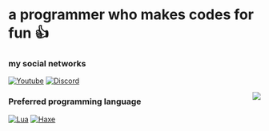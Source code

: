# a programmer who makes codes for fun 👍

### my social networks
[![Youtube](https://img.shields.io/badge/YouTube-FF0000?style=for-the-badge&logo=youtube&logoColor=white)](https://www.youtube.com/channel/UCdOS2LIS1up0eeE3KNqlgqg)
[![Discord](https://img.shields.io/badge/Discord-7289DA?style=for-the-badge&logo=discord&logoColor=white)](https://github.com/GuineaPigUuhh/GuineaPigUuhh/blob/main/secret/stop/STOP/younotstop%3F/aaaaaaa/STOOPPPPPPPPPP/AAAAAAAAAAAAAAAAAAAAAAAAAAAAAAAAAAAAAAA/okyounotstop/youwin/discord.md)

<img align="right"  src="https://github-readme-stats.vercel.app/api?username=GuineaPigUuhh&theme=dark&show_icons=true" />

### Preferred programming language
[![Lua](https://img.shields.io/badge/Lua-2C2D72?style=for-the-badge&logo=lua&logoColor=white)](https://www.lua.org/)
[![Haxe](https://img.shields.io/badge/Haxe-EA8220?style=for-the-badge&logo=haxe&logoColor=FFF&labelColor=EA8220)](https://haxe.org/)
